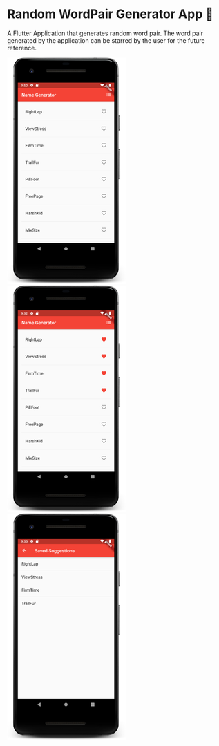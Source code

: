 # Random WordPair Generator App :iphone:

A Flutter Application that generates random word pair. The word pair generated by the application can be starred by the user for the future reference.

<img src="/Images/First.png" width="275px"> <img src="/Images/Second.png" width="275px"> <img src="/Images/Third.png" width="275px">
